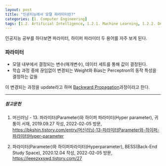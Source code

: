 ```yaml
---
layout: post
title: "인공지능에서 모델 파라미터란?"
categories: [1. Computer Engineering]
tags: [1.2. Artificial Intelligence, 1.2.1. Machine Learning, 1.2.2. Deep Learning]
---
```


인공지능 공부를 하다보면 파라미터, 하이퍼 파라미터 두 용어를 자주 보게 된다.

### 파라미터

* 모델 내부에서 결정되는 변수(매개변수), 데이터 세트를 통해 값이 결정된다.
* 학습 과정 중에 끊임없이 변경되는 Weight와 Bias는 Perceptron의 동작 특성을 결정하는 값들

이 변경되는 과정을 update라고 하며 [Backward Propagation](https://maizer2.github.io/1.%20computer%20engineering/2022/05/17/Backward-Propagation.html)과정이라고 한다.


---

##### 참고문헌

1) 머신러닝 - 13. 파라미터(Parameter)와 하이퍼 파라미터(Hyper parameter), 귀퉁이 서재, 2019.09.27 작성, 2022-02-05 방문, https://bkshin.tistory.com/entry/머신러닝-13-파라미터Parameter와-하이퍼-파라미터Hyper-parameter

2) 파라미터(Parameter)와 하이퍼파라미터(Hyperparameter), BESS(Back-End Study Space), 2020.12.04 작성, 2022-02-05 방문, https://leeezxxswd.tistory.com/27
